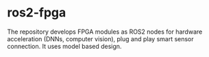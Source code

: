 # ros2-fpga
The repository develops FPGA modules as ROS2 nodes for hardware acceleration (DNNs, computer vision), plug and play smart sensor connection. It uses model based design.
